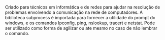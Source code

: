 Criado para técnicos em informática e de redes para ajudar na resolução de problemas envolvendo a comunicação na rede de computadores.
A biblioteca subprocess é importada para fornecer a utilidade do prompt do windows, e os comandos Ipconfig, ping, nslookup, tracert e netstat.
Pode ser utilizado como forma de agilizar ou ate mesmo no caso de não lembrar o comando.

